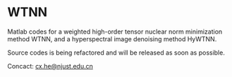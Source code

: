 # WTNN
Matlab codes for a weighted high-order tensor nuclear norm minimization method WTNN, and a hyperspectral image denoising method HyWTNN.

Source codes is being refactored and will be released as soon as possible.

Concact: cx.he@njust.edu.cn
